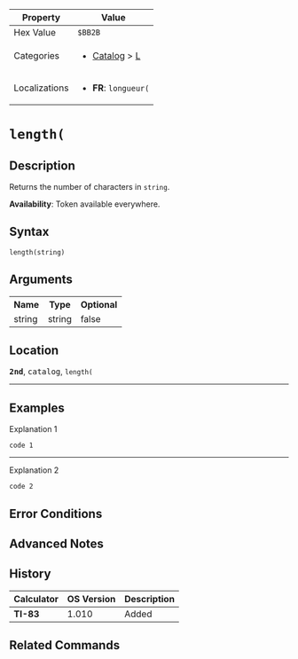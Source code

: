 | Property      | Value |
|---------------|-------|
| Hex Value     | `$BB2B`|
| Categories    | <ul><li>[Catalog](<../categories/Catalog.md>) > [L](<../categories/Catalog.md#L>)</li></ul> |
| Localizations | <ul><li><b>FR</b>: `longueur(`</li></ul> |

# `length(`

## Description
Returns the number of characters in `string`.


<b>Availability</b>: Token available everywhere.

## Syntax
`length(string)`

## Arguments
<table>
<tr><th>Name</th><th>Type</th><th>Optional</th></tr>

<tr><td>string</td><td>string</td><td>false</td></tr>

</table>

## Location
<tt><kbd><b>2nd</b></kbd></tt>, <kbd>catalog</kbd>, `length(`
<hr>

## Examples

Explanation 1
```ti-basic
code 1
```
---
Explanation 2
```ti-basic
code 2
```

## Error Conditions


## Advanced Notes


## History
| Calculator | OS Version | Description |
|------------|------------|-------------|
| <b>TI-83</b> | 1.010 | Added

## Related Commands

    
